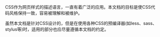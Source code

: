 CSS作为网页样式的描述语言，一直有着广泛的应用。本文档的目标是使CSS代码风格保持一致，容易被理解和被维护。

虽然本文档是针对CSS设计的，但是在使用各种CSS的预编译器\(如less、sass、stylus等\)时，适用的部分也应尽量遵循本文档的约定。

